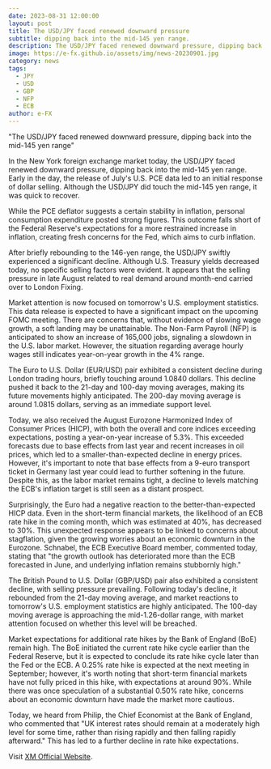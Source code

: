 ```yaml
---
date: 2023-08-31 12:00:00
layout: post
title: The USD/JPY faced renewed downward pressure
subtitle: dipping back into the mid-145 yen range.
description: The USD/JPY faced renewed downward pressure, dipping back into the mid-145 yen range
image: https://e-fx.github.io/assets/img/news-20230901.jpg
category: news
tags:
  - JPY
  - USD
  - GBP
  - NFP
  - ECB
author: e-FX
---
```


"The USD/JPY faced renewed downward pressure, dipping back into the mid-145 yen range"

In the New York foreign exchange market today, the USD/JPY faced renewed downward pressure, dipping back into the mid-145 yen range. Early in the day, the release of July's U.S. PCE data led to an initial response of dollar selling. Although the USD/JPY did touch the mid-145 yen range, it was quick to recover.

While the PCE deflator suggests a certain stability in inflation, personal consumption expenditure posted strong figures. This outcome falls short of the Federal Reserve's expectations for a more restrained increase in inflation, creating fresh concerns for the Fed, which aims to curb inflation.

After briefly rebounding to the 146-yen range, the USD/JPY swiftly experienced a significant decline. Although U.S. Treasury yields decreased today, no specific selling factors were evident. It appears that the selling pressure in late August related to real demand around month-end carried over to London Fixing.

Market attention is now focused on tomorrow's U.S. employment statistics. This data release is expected to have a significant impact on the upcoming FOMC meeting. There are concerns that, without evidence of slowing wage growth, a soft landing may be unattainable. The Non-Farm Payroll (NFP) is anticipated to show an increase of 165,000 jobs, signaling a slowdown in the U.S. labor market. However, the situation regarding average hourly wages still indicates year-on-year growth in the 4% range.

The Euro to U.S. Dollar (EUR/USD) pair exhibited a consistent decline during London trading hours, briefly touching around 1.0840 dollars. This decline pushed it back to the 21-day and 100-day moving averages, making its future movements highly anticipated. The 200-day moving average is around 1.0815 dollars, serving as an immediate support level.

Today, we also received the August Eurozone Harmonized Index of Consumer Prices (HICP), with both the overall and core indices exceeding expectations, posting a year-on-year increase of 5.3%. This exceeded forecasts due to base effects from last year and recent increases in oil prices, which led to a smaller-than-expected decline in energy prices. However, it's important to note that base effects from a 9-euro transport ticket in Germany last year could lead to further softening in the future. Despite this, as the labor market remains tight, a decline to levels matching the ECB's inflation target is still seen as a distant prospect.

Surprisingly, the Euro had a negative reaction to the better-than-expected HICP data. Even in the short-term financial markets, the likelihood of an ECB rate hike in the coming month, which was estimated at 40%, has decreased to 30%. This unexpected response appears to be linked to concerns about stagflation, given the growing worries about an economic downturn in the Eurozone. Schnabel, the ECB Executive Board member, commented today, stating that "the growth outlook has deteriorated more than the ECB forecasted in June, and underlying inflation remains stubbornly high."

The British Pound to U.S. Dollar (GBP/USD) pair also exhibited a consistent decline, with selling pressure prevailing. Following today's decline, it rebounded from the 21-day moving average, and market reactions to tomorrow's U.S. employment statistics are highly anticipated. The 100-day moving average is approaching the mid-1.26-dollar range, with market attention focused on whether this level will be breached.

Market expectations for additional rate hikes by the Bank of England (BoE) remain high. The BoE initiated the current rate hike cycle earlier than the Federal Reserve, but it is expected to conclude its rate hike cycle later than the Fed or the ECB. A 0.25% rate hike is expected at the next meeting in September; however, it's worth noting that short-term financial markets have not fully priced in this hike, with expectations at around 90%. While there was once speculation of a substantial 0.50% rate hike, concerns about an economic downturn have made the market more cautious.

Today, we heard from Philip, the Chief Economist at the Bank of England, who commented that "UK interest rates should remain at a moderately high level for some time, rather than rising rapidly and then falling rapidly afterward." This has led to a further decline in rate hike expectations.

Visit [XM Official Website](https://clicks.pipaffiliates.com/c?c=550036&l=en&p=0).